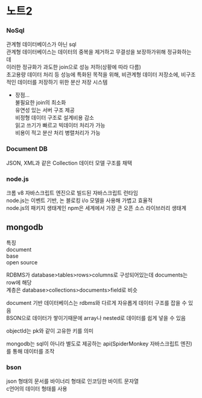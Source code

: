 # 노트2

### NoSql
관계형 데이터베이스가 아닌 sql  
관계형 데이터베이스는 데이터의 중복을 제거하고 무결성을 보장하가위해 정규화하는데  
이러한 정규화가 과도한 join으로 성능 저하(상황에 따라 다름)  
초고용량 데이터 처리 등 성능에 특화된 목적을 위해, 비관계형 데이터 저장소에, 비구조적인 데이터를 저장하기 위한 분산 저장 시스템   
* 장점...  
불필요한 join의 최소화  
유연성 있는 서버 구조 제공  
비정형 데이터 구조로 설계비용 감소  
읽고 쓰기가 빠르고 빅데이터 처리가 가능  
비용이 적고 분산 처리 병렬처리가 가능 



### Document DB
JSON, XML과 같은 Collection 데이터 모델 구조를 채택  

### node.js
크롬 v8 자바스크립트 엔진으로 빌드된 자바스크립트 런타임  
node.js는 이벤트 기반, 논 블로킹 i/o 모델을 사용해 가볍고 효율적  
node.js의 패키지 생태계인 npm은 세계에서 가장 큰 오픈 소스 라이브러리 생태계  

## mongodb
특징  
document  
base  
open source  

RDBMS가 database>tables>rows>columns로 구성되어있는데 documents는 row에 해당  
계층은 database>collections>documents>field로 비슷  

document 기반 데이터베이스는 rdbms와 다르게 자유롭게 데이터 구조를 잡을 수 있음  
BSON으로 데이터가 쌓이기때문에 array나 nested로 데이터를 쉽게 넣을 수 있음  

objectId는 pk와 같이 고유한 키를 의미  

mongodb는 sql이 아니라 별도로 제공하는 api(SpiderMonkey 자바스크립트 엔진)를 통해 데이터를 조작  

### bson
json 형태의 문서를 바이너리 형태로 인코딩한 바이트 문자열  
c언어의 데이터 형태를 사용  
